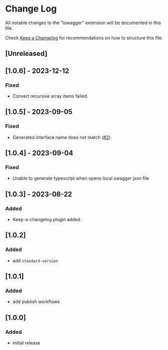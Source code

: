 # Change Log

All notable changes to the "tswagger" extension will be documented in this file.

Check [Keep a Changelog](http://keepachangelog.com/) for recommendations on how to structure this file.

## [Unreleased]

## [1.0.6] - 2023-12-12

### Fixed

- Convert recursive array items failed.

## [1.0.5] - 2023-09-05

### Fixed

- Generated interface name does not match ([#2](https://github.com/orca-team/vscode-tswagger/issues/2)).

## [1.0.4] - 2023-09-04

### Fixed

- Unable to generate typescript when opens local swagger json file

## [1.0.3] - 2023-08-22

### Added

- Keep-a-changelog plugin added.

## [1.0.2]

### Added

- add `standard-version`

## [1.0.1]

### Added

- add publish workflows

## [1.0.0]

### Added

- Initial release
